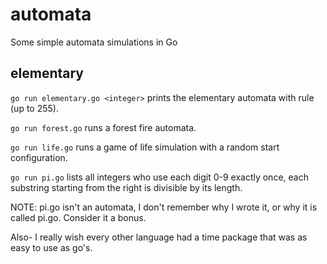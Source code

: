 # automata
Some simple automata simulations in Go

## elementary
`go run elementary.go <integer>` prints the elementary automata with rule <integer> (up to 255).
  
`go run forest.go` runs a forest fire automata.

`go run life.go` runs a game of life simulation with a random start configuration.

`go run pi.go` lists all integers who use each digit 0-9 exactly once, each substring starting from the right is divisible by its length.

NOTE: pi.go isn't an automata, I don't remember why I wrote it, or why it is called pi.go. Consider it a bonus.

Also- I really wish every other language had a time package that was as easy to use as go's.
